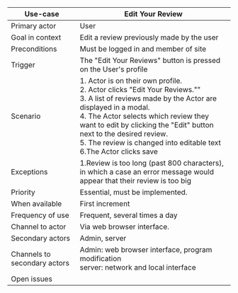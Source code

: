 
| Use-case                     | Edit Your Review                                   |
|------------------------------|--------------------------------------------------|
| Primary actor                | User |
| Goal in context              | Edit a review previously made by the user|
| Preconditions                | Must be logged in and member of site |
| Trigger                      | The "Edit Your Reviews" button is pressed on the User's profile |
| Scenario                     | 1. Actor is on their own profile.<br /> 2. Actor clicks "Edit Your Reviews."" <br />3. A list of reviews made by the Actor are displayed in a modal. <br /> 4. The Actor selects which review they want to edit by clicking the "Edit" button next to the desired review. <br /> 5. The review is changed into editable text <br/> 6.The Actor clicks save |
| Exceptions                   | 1.Review is too long (past 800 characters), in which a case an error message would appear that their review is too big |
| Priority                     | Essential, must be implemented. |
| When available               | First increment |
| Frequency of use             | Frequent, several times a day |
| Channel to actor             | Via web browser interface. |
| Secondary actors             | Admin, server |
| Channels to secondary actors | Admin: web browser interface, program modification<br />server: network and local interface |
| Open issues                  | |
